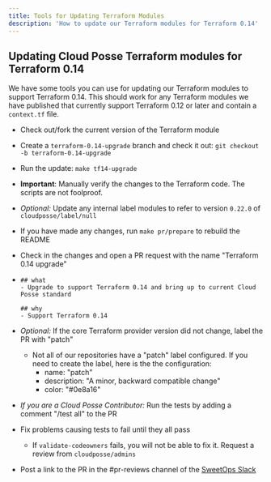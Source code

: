 ```yaml
---
title: Tools for Updating Terraform Modules
description: 'How to update our Terraform modules for Terraform 0.14'
---
```


## Updating Cloud Posse Terraform modules for Terraform 0.14


We have some tools you can use for updating our Terraform modules to support Terraform 0.14. This should work for any Terraform modules we have published that currently support Terraform 0.12 or later and contain a `context.tf` file. 

- Check out/fork the current version of the Terraform module

- Create a `terraform-0.14-upgrade` branch and check it out: `git checkout -b terraform-0.14-upgrade`

- Run the update: `make tf14-upgrade`

- **Important**: Manually verify the changes to the Terraform code. The scripts are not foolproof. 

- *Optional:* Update any internal label modules to refer to version `0.22.0` of `cloudposse/label/null`

- If you have made any changes, run `make pr/prepare` to rebuild the README

- Check in the changes and open a PR request with the name "Terraform 0.14 upgrade"

- ```
  ## what
  - Upgrade to support Terraform 0.14 and bring up to current Cloud Posse standard
  
  ## why
  - Support Terraform 0.14
  ```

- *Optional:* If the core Terraform provider version did not change, label the PR with "patch"

  - Not all of our repositories have a "patch" label configured. If you need to create the label, here is the the configuration:
    - name: "patch"
    - description: "A minor, backward compatible change"
    - color: "#0e8a16"

- *If you are a Cloud Posse Contributor:* Run the tests by adding a comment "/test all" to the PR

- Fix problems causing tests to fail until they all pass

  - If `validate-codeowners` fails, you will not be able to fix it. Request a review from `cloudposse/admins`

- Post a link to the PR in the #pr-reviews channel of the [SweetOps Slack](https://slack.cloudposse.com/)

